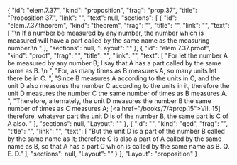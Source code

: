 {
  "id": "elem.7.37",
  "kind": "proposition",
  "frag": "prop.37",
  "title": "Proposition 37.",
  "link": "",
  "text": null,
  "sections": [
    {
      "id": "elem.7.37.theorem",
      "kind": "theorem",
      "frag": "",
      "title": "",
      "link": "",
      "text": [
        "\n       If a number be measured by any number, the number which is measured will have a part called by the same name as the measuring number.\n      "
      ],
      "sections": null,
      "Layout": ""
    },
    {
      "id": "elem.7.37.proof",
      "kind": "proof",
      "frag": "",
      "title": "",
      "link": "",
      "text": [
        "For let the number A be measured by any number B; I say that A has a part called by the same name as B. \n      ",
        "For, as many times as B measures A, so many units let there be in C. ",
        "Since B measures A according to the units in C, and the unit D also measures the number C according to the units in it, therefore the unit D measures the number C the same number of times as B measures A. ",
        "Therefore, alternately, the unit D measures the number B the same number of times as C measures A; [<a href=\"/books/7/#prop.15\">VII. 15</a>] therefore, whatever part the unit D is of the number B, the same part is C of A also. "
      ],
      "sections": null,
      "Layout": ""
    },
    {
      "id": "",
      "kind": "qed",
      "frag": "",
      "title": "",
      "link": "",
      "text": [
        "But the unit D is a part of the number B called by the same name as it; therefore C is also a part of A called by the same name as B, so that A has a part C which is called by the same name as B. Q. E. D."
      ],
      "sections": null,
      "Layout": ""
    }
  ],
  "Layout": "proposition"
}
